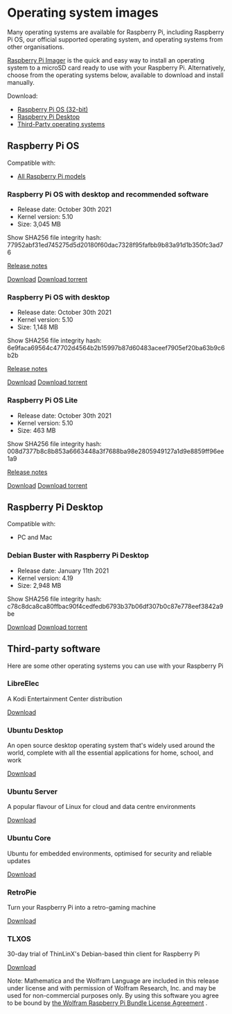# Operating system images

Many operating systems are available for Raspberry Pi, including Raspberry Pi OS, our official supported operating system, and operating systems from other organisations.

[Raspberry Pi Imager](/software/)
is the quick and easy way to install an operating system to a microSD card ready to use with your Raspberry Pi. Alternatively, choose from the operating systems below, available to download and install manually.

Download:
- [Raspberry Pi OS (32-bit)](#raspberry-pi-os-32-bit)
- [Raspberry Pi Desktop](#raspberry-pi-desktop)
- [Third-Party operating systems](#third-party-software)

## Raspberry Pi OS

Compatible with:

- [All Raspberry Pi models](/products/)

### Raspberry Pi OS with desktop and recommended software
- Release date:
October 30th 2021
- Kernel version:
5.10
- Size:
3,045
MB

Show
SHA256
file integrity hash:
77952abf31ed745275d5d20180f60dac7328f95fafbb9b83a91d1b350fc3ad76

[Release notes](https://downloads.raspberrypi.org/raspios_full_armhf/release_notes.txt)

[Download](https://downloads.raspberrypi.org/raspios_full_armhf/images/raspios_full_armhf-2021-11-08/2021-10-30-raspios-bullseye-armhf-full.zip)
[Download torrent](https://downloads.raspberrypi.org/raspios_full_armhf/images/raspios_full_armhf-2021-11-08/2021-10-30-raspios-bullseye-armhf-full.zip.torrent)

### Raspberry Pi OS with desktop
- Release date:
October 30th 2021
- Kernel version:
5.10
- Size:
1,148
MB

Show
SHA256
file integrity hash:
6e9faca69564c47702d4564b2b15997b87d60483aceef7905ef20ba63b9c6b2b

[Release notes](https://downloads.raspberrypi.org/raspios_armhf/release_notes.txt)

[Download](https://downloads.raspberrypi.org/raspios_armhf/images/raspios_armhf-2021-11-08/2021-10-30-raspios-bullseye-armhf.zip)
[Download torrent](https://downloads.raspberrypi.org/raspios_armhf/images/raspios_armhf-2021-11-08/2021-10-30-raspios-bullseye-armhf.zip.torrent)

### Raspberry Pi OS Lite
- Release date:
October 30th 2021
- Kernel version:
5.10
- Size:
463
MB

Show
SHA256
file integrity hash:
008d7377b8c8b853a6663448a3f7688ba98e2805949127a1d9e8859ff96ee1a9

[Release notes](https://downloads.raspberrypi.org/raspios_lite_armhf/release_notes.txt)

[Download](https://downloads.raspberrypi.org/raspios_lite_armhf/images/raspios_lite_armhf-2021-11-08/2021-10-30-raspios-bullseye-armhf-lite.zip)
[Download torrent](https://downloads.raspberrypi.org/raspios_lite_armhf/images/raspios_lite_armhf-2021-11-08/2021-10-30-raspios-bullseye-armhf-lite.zip.torrent)

## Raspberry Pi Desktop

Compatible with:

- PC and Mac

### Debian Buster with Raspberry Pi Desktop
- Release date:
January 11th 2021
- Kernel version:
4.19
- Size:
2,948
MB

Show
SHA256
file integrity hash:
c78c8dca8ca80ffbac90f4cedfedb6793b37b06df307b0c87e778eef3842a9be

[Download](https://downloads.raspberrypi.org/rpd_x86/images/rpd_x86-2021-01-12/2021-01-11-raspios-buster-i386.iso)
[Download torrent](https://downloads.raspberrypi.org/rpd_x86/images/rpd_x86-2021-01-12/2021-01-11-raspios-buster-i386.iso.torrent)

## Third-party software

Here are some other operating systems you can use with your Raspberry Pi

### LibreElec

A Kodi Entertainment Center distribution

[Download](https://libreelec.tv/)

### Ubuntu Desktop

An open source desktop operating system that's widely used around the world, complete with all the essential applications for home, school, and work

[Download](https://ubuntu.com/download/raspberry-pi)

### Ubuntu Server

A popular flavour of Linux for cloud and data centre environments

[Download](https://ubuntu.com/download/raspberry-pi)

### Ubuntu Core

Ubuntu for embedded environments, optimised for security and reliable updates

[Download](https://ubuntu.com/download/raspberry-pi-core)

### RetroPie

Turn your Raspberry Pi into a retro-gaming machine

[Download](https://retropie.org.uk/)

### TLXOS

30-day trial of ThinLinX's Debian-based thin client for Raspberry Pi

[Download](https://thinlinx.com/)

Note: Mathematica and the Wolfram Language are included in this release under license and with permission of Wolfram Research, Inc. and may be used for non-commercial purposes only. By using this software you agree to be bound by
[the Wolfram Raspberry Pi Bundle License Agreement](http://www.wolfram.com/legal/agreements/wolfram-mathematica-raspberry-pi.html)
.
